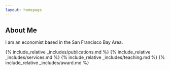 ```yaml
---
layout: homepage
---
```


## About Me

I am an economist based in the San Francisco Bay Area.

<!-- ## Research Interests

- Political Economy
- Applied Microeconomics & Causal Inference
- Political Behavior & Survey Experiment
- Game Theory -->

{% include_relative _includes/publications.md %}
{% include_relative _includes/services.md %}
{% include_relative _includes/teaching.md %}
{% include_relative _includes/award.md %}

